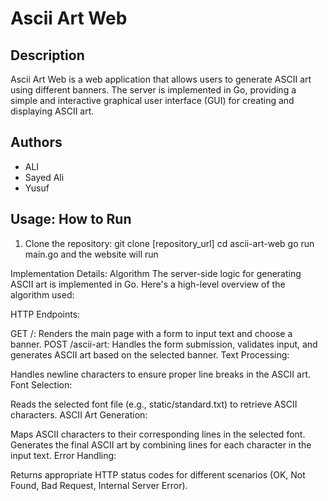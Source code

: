 # Ascii Art Web

## Description
Ascii Art Web is a web application that allows users to generate ASCII art using different banners. The server is implemented in Go, providing a simple and interactive graphical user interface (GUI) for creating and displaying ASCII art.

## Authors
- ALI 
- Sayed Ali
- Yusuf  

## Usage: How to Run
1. Clone the repository:
   git clone [repository_url]
   cd ascii-art-web
   go run main.go
   and the website will run 


Implementation Details: Algorithm
The server-side logic for generating ASCII art is implemented in Go. Here's a high-level overview of the algorithm used:

HTTP Endpoints:

GET /:
Renders the main page with a form to input text and choose a banner.
POST /ascii-art:
Handles the form submission, validates input, and generates ASCII art based on the selected banner.
Text Processing:

Handles newline characters to ensure proper line breaks in the ASCII art.
Font Selection:

Reads the selected font file (e.g., static/standard.txt) to retrieve ASCII characters.
ASCII Art Generation:

Maps ASCII characters to their corresponding lines in the selected font.
Generates the final ASCII art by combining lines for each character in the input text.
Error Handling:

Returns appropriate HTTP status codes for different scenarios (OK, Not Found, Bad Request, Internal Server Error).